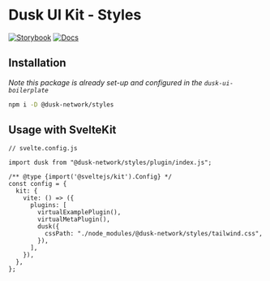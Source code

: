 # Dusk UI Kit - Styles

[![Storybook](https://img.shields.io/badge/Storybook-Component_Playground-%23FF4785?style=flat&logo=storybook)](https://dusk-network.github.io/dusk-ui-kit/?path=/story/components-atoms-wizard)
[![Docs](https://img.shields.io/badge/Documentation-%235E35CF?style=flat)](https://dusk-network.github.io/dusk-ui-kit/docs/components/atoms/wizard)

## Installation

_*Note* this package is already set-up and configured in the `dusk-ui-boilerplate`_

```bash
npm i -D @dusk-network/styles
```

## Usage with SvelteKit

```svelte
// svelte.config.js

import dusk from "@dusk-network/styles/plugin/index.js";

/** @type {import('@sveltejs/kit').Config} */
const config = {
  kit: {
    vite: () => ({
      plugins: [
        virtualExamplePlugin(),
        virtualMetaPlugin(),
        dusk({
          cssPath: "./node_modules/@dusk-network/styles/tailwind.css",
        }),
      ],
    }),
  },
};
```
